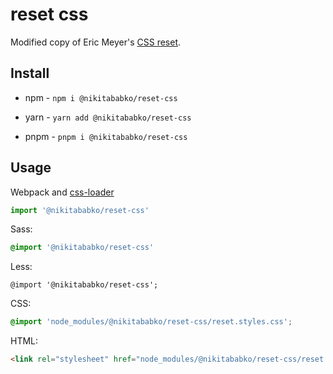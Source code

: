 # reset css

Modified copy of Eric Meyer's [CSS reset](https://meyerweb.com/eric/tools/css/reset/).

## Install

- npm - `npm i @nikitababko/reset-css`

- yarn - `yarn add @nikitababko/reset-css`

- pnpm - `pnpm i @nikitababko/reset-css`

## Usage

Webpack and [css-loader](https://github.com/webpack-contrib/css-loader)

```js
import '@nikitababko/reset-css'
```

Sass:

```scss
@import '@nikitababko/reset-css'
```

Less:

```less
@import '@nikitababko/reset-css';
```

CSS:

```css
@import 'node_modules/@nikitababko/reset-css/reset.styles.css';
```

HTML:

```html
<link rel="stylesheet" href="node_modules/@nikitababko/reset-css/reset.styles.css"/>
```
